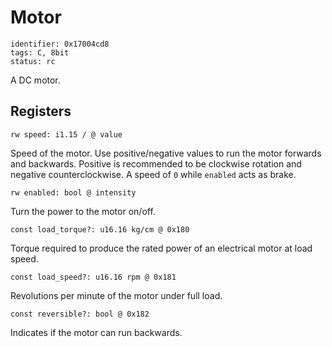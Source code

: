 # Motor

    identifier: 0x17004cd8
    tags: C, 8bit
    status: rc

A DC motor.

## Registers

    rw speed: i1.15 / @ value

Speed of the motor. Use positive/negative values to run the motor forwards and backwards.
Positive is recommended to be clockwise rotation and negative counterclockwise. A speed of ``0`` 
while ``enabled`` acts as brake.

    rw enabled: bool @ intensity

Turn the power to the motor on/off.

    const load_torque?: u16.16 kg/cm @ 0x180

Torque required to produce the rated power of an electrical motor at load speed.

    const load_speed?: u16.16 rpm @ 0x181

Revolutions per minute of the motor under full load.

    const reversible?: bool @ 0x182

Indicates if the motor can run backwards.